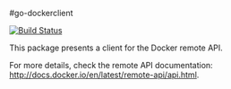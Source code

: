 #go-dockerclient

[![Build Status](https://drone.io/github.com/fsouza/go-dockerclient/status.png)](https://drone.io/github.com/fsouza/go-dockerclient/latest)

This package presents a client for the Docker remote API.

For more details, check the remote API documentation:
http://docs.docker.io/en/latest/remote-api/api.html.
